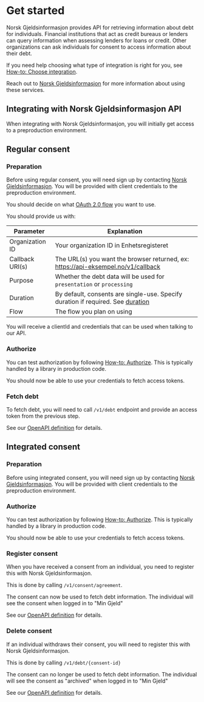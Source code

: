 # Get started

<!--
Tutorials - Learning Oriented

Teach users how to achieve something step-by-step, aimed at beginners. Focus on a specific goal with clear, sequential instructions.
-->

Norsk Gjeldsinformasjon provides API for retrieving information about debt for individuals. Financial institutions that act as credit bureaus or lenders can query information when assessing lenders for loans or credit. Other organizations can ask individuals for consent to access information about their debt.

If you need help choosing what type of integration is right for you, see [How-to: Choose integration](../howto/choose_integration.md).

Reach out to [Norsk Gjeldsinformasjon](https://www.norskgjeld.no/kontakt-oss/) for more information about using these services.


## Integrating with Norsk Gjeldsinformasjon API

When integrating with Norsk Gjeldsinformasjon, you will initially get access to a preproduction environment.

## Regular consent

### Preparation

Before using regular consent, you will need sign up by contacting [Norsk Gjeldsinformasjon](https://www.norskgjeld.no/kontakt-oss/). You will be provided with client credentials to the preproduction environment.

You should decide on what [OAuth 2.0 flow](../reference/index.md) you want to use.

You should provide us with:

| Parameter       | Explanation                                                                                              |
|-----------------|----------------------------------------------------------------------------------------------------------|
| Organization ID | Your organization ID in Enhetsregisteret                                                                 |
| Callback URI(s) | The URL(s) you want the browser returned, ex: https://api-eksempel.no/v1/callback                        |
| Purpose         | Whether the debt data will be used for `presentation` or `processing`                                    |
| Duration        | By default, consents are single-use. Specify duration if required. See [duration](../reference/index.md) |
| Flow            | The flow you plan on using                                                                               |

You will receive a clientId and credentials that can be used when talking to our API.


### Authorize

You can test authorization by following [How-to: Authorize](../howto/consent_authorize.md). This is typically handled by a library in production code.

You should now be able to use your credentials to fetch access tokens.


### Fetch debt

To fetch debt, you will need to call `/v1/debt` endpoint and provide an access token from the previous step.

See our [OpenAPI definition](../reference/openapi.md) for details.


## Integrated consent

### Preparation

Before using integrated consent, you will need sign up by contacting [Norsk Gjeldsinformasjon](https://www.norskgjeld.no/kontakt-oss/). You will be provided with client credentials to the preproduction environment.

### Authorize

You can test authorization by following [How-to: Authorize](../howto/consent_authorize.md). This is typically handled by a library in production code.

You should now be able to use your credentials to fetch access tokens.

### Register consent

When you have received a consent from an individual, you need to register this with Norsk Gjeldsinformasjon.

This is done by calling `/v1/consent/agreement`.

The consent can now be used to fetch debt information. The individual will see the consent when logged in to "Min Gjeld"

See our [OpenAPI definition](../reference/openapi.md) for details.

### Delete consent

If an individual withdraws their consent, you will need to register this with Norsk Gjeldsinformasjon.

This is done by calling `/v1/debt/{consent-id}`

The consent can no longer be used to fetch debt information. The individual will see the consent as "archived" when logged in to "Min Gjeld"

See our [OpenAPI definition](../reference/openapi.md) for details.
